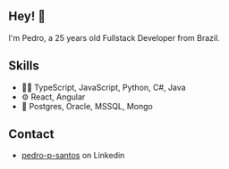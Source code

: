 ## Hey! 👋
I'm Pedro, a 25 years old Fullstack Developer from Brazil.

## Skills
- 👨‍💻 TypeScript, JavaScript, Python, C#, Java
- ⚙️ React, Angular
- 💽 Postgres, Oracle, MSSQL, Mongo

## Contact
- [pedro-p-santos](https://www.linkedin.com/in/pedro-p-santos/) on Linkedin
